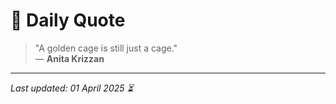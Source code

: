 # 📜 Daily Quote

> "A golden cage is still just a cage."  
> — **Anita Krizzan**

---

_Last updated: 01 April 2025 ⏳_
